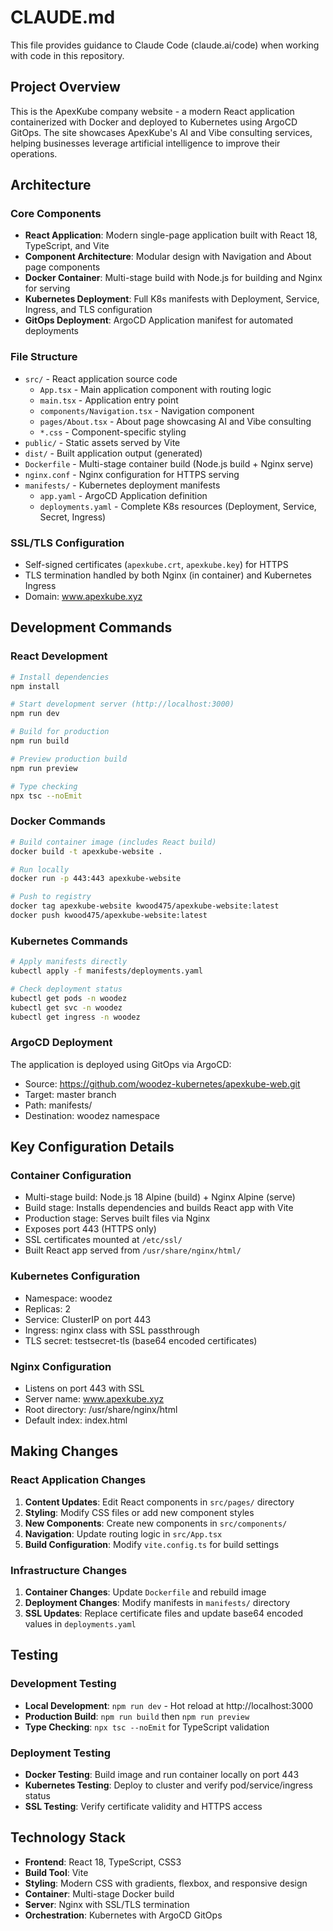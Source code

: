 # CLAUDE.md

This file provides guidance to Claude Code (claude.ai/code) when working with code in this repository.

## Project Overview

This is the ApexKube company website - a modern React application containerized with Docker and deployed to Kubernetes using ArgoCD GitOps. The site showcases ApexKube's AI and Vibe consulting services, helping businesses leverage artificial intelligence to improve their operations.

## Architecture

### Core Components
- **React Application**: Modern single-page application built with React 18, TypeScript, and Vite
- **Component Architecture**: Modular design with Navigation and About page components
- **Docker Container**: Multi-stage build with Node.js for building and Nginx for serving
- **Kubernetes Deployment**: Full K8s manifests with Deployment, Service, Ingress, and TLS configuration
- **GitOps Deployment**: ArgoCD Application manifest for automated deployments

### File Structure
- `src/` - React application source code
  - `App.tsx` - Main application component with routing logic
  - `main.tsx` - Application entry point
  - `components/Navigation.tsx` - Navigation component
  - `pages/About.tsx` - About page showcasing AI and Vibe consulting
  - `*.css` - Component-specific styling
- `public/` - Static assets served by Vite
- `dist/` - Built application output (generated)
- `Dockerfile` - Multi-stage container build (Node.js build + Nginx serve)
- `nginx.conf` - Nginx configuration for HTTPS serving
- `manifests/` - Kubernetes deployment manifests
  - `app.yaml` - ArgoCD Application definition
  - `deployments.yaml` - Complete K8s resources (Deployment, Service, Secret, Ingress)

### SSL/TLS Configuration
- Self-signed certificates (`apexkube.crt`, `apexkube.key`) for HTTPS
- TLS termination handled by both Nginx (in container) and Kubernetes Ingress
- Domain: www.apexkube.xyz

## Development Commands

### React Development
```bash
# Install dependencies
npm install

# Start development server (http://localhost:3000)
npm run dev

# Build for production
npm run build

# Preview production build
npm run preview

# Type checking
npx tsc --noEmit
```

### Docker Commands
```bash
# Build container image (includes React build)
docker build -t apexkube-website .

# Run locally
docker run -p 443:443 apexkube-website

# Push to registry
docker tag apexkube-website kwood475/apexkube-website:latest
docker push kwood475/apexkube-website:latest
```

### Kubernetes Commands
```bash
# Apply manifests directly
kubectl apply -f manifests/deployments.yaml

# Check deployment status
kubectl get pods -n woodez
kubectl get svc -n woodez
kubectl get ingress -n woodez
```

### ArgoCD Deployment
The application is deployed using GitOps via ArgoCD:
- Source: https://github.com/woodez-kubernetes/apexkube-web.git
- Target: master branch
- Path: manifests/
- Destination: woodez namespace

## Key Configuration Details

### Container Configuration
- Multi-stage build: Node.js 18 Alpine (build) + Nginx Alpine (serve)
- Build stage: Installs dependencies and builds React app with Vite
- Production stage: Serves built files via Nginx
- Exposes port 443 (HTTPS only)
- SSL certificates mounted at `/etc/ssl/`
- Built React app served from `/usr/share/nginx/html/`

### Kubernetes Configuration
- Namespace: woodez
- Replicas: 2
- Service: ClusterIP on port 443
- Ingress: nginx class with SSL passthrough
- TLS secret: testsecret-tls (base64 encoded certificates)

### Nginx Configuration
- Listens on port 443 with SSL
- Server name: www.apexkube.xyz
- Root directory: /usr/share/nginx/html
- Default index: index.html

## Making Changes

### React Application Changes
1. **Content Updates**: Edit React components in `src/pages/` directory
2. **Styling**: Modify CSS files or add new component styles
3. **New Components**: Create new components in `src/components/`
4. **Navigation**: Update routing logic in `src/App.tsx`
5. **Build Configuration**: Modify `vite.config.ts` for build settings

### Infrastructure Changes
1. **Container Changes**: Update `Dockerfile` and rebuild image
2. **Deployment Changes**: Modify manifests in `manifests/` directory  
3. **SSL Updates**: Replace certificate files and update base64 encoded values in `deployments.yaml`

## Testing

### Development Testing
- **Local Development**: `npm run dev` - Hot reload at http://localhost:3000
- **Production Build**: `npm run build` then `npm run preview`
- **Type Checking**: `npx tsc --noEmit` for TypeScript validation

### Deployment Testing
- **Docker Testing**: Build image and run container locally on port 443
- **Kubernetes Testing**: Deploy to cluster and verify pod/service/ingress status
- **SSL Testing**: Verify certificate validity and HTTPS access

## Technology Stack

- **Frontend**: React 18, TypeScript, CSS3
- **Build Tool**: Vite
- **Styling**: Modern CSS with gradients, flexbox, and responsive design
- **Container**: Multi-stage Docker build
- **Server**: Nginx with SSL/TLS termination
- **Orchestration**: Kubernetes with ArgoCD GitOps